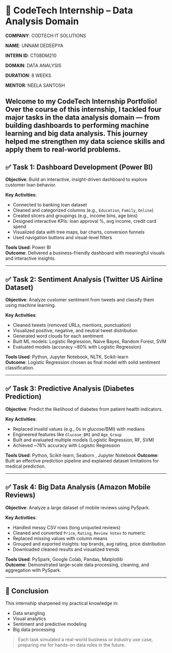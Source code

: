 
# 💼 CodeTech Internship – Data Analysis Domain

**COMPANY**: CODTECH IT SOLUTIONS

**NAME**: UNNAM DEDEEPYA

**INTERN ID**: CT08DM210

**DOMAIN**: DATA ANALYSIS

**DURATION**: 8 WEEKS

**MENTOR**: NEELA SANTOSH

Welcome to my CodeTech Internship Portfolio! Over the course of this internship, I tackled four major tasks in the data analysis domain — from building dashboards to performing machine learning and big data analysis. This journey helped me strengthen my data science skills and apply them to real-world problems.
---

## ✅ Task 1: Dashboard Development (Power BI)

**Objective**: Build an interactive, insight-driven dashboard to explore customer loan behavior.

**Key Activities**:
- Connected to banking loan dataset
- Cleaned and categorized columns (e.g., `Education`, `Family`, `Online`)
- Created slicers and groupings (e.g., income bins, age bins)
- Designed interactive KPIs: loan approval %, avg income, credit card spend
- Visualized data with tree maps, bar charts, conversion funnels
- Used navigation buttons and visual-level filters

**Tools Used**: Power BI  
**Outcome**: Delivered a business-friendly dashboard with meaningful visuals and interactive insights.

---

## ✅ Task 2: Sentiment Analysis (Twitter US Airline Dataset)

**Objective**: Analyze customer sentiment from tweets and classify them using machine learning.

**Key Activities**:
- Cleaned tweets (removed URLs, mentions, punctuation)
- Visualized positive, negative, and neutral tweet distribution
- Generated word clouds for each sentiment
- Built ML models: Logistic Regression, Naive Bayes, Random Forest, SVM
- Evaluated models (accuracy ~80% with Logistic Regression)

**Tools Used**: Python, Jupyter Notebook, NLTK, Scikit-learn  
**Outcome**: Logistic Regression chosen as final model with solid sentiment classification.

---

## ✅ Task 3: Predictive Analysis (Diabetes Prediction)

**Objective**: Predict the likelihood of diabetes from patient health indicators.

**Key Activities**:
- Replaced invalid values (e.g., 0s in glucose/BMI) with medians
- Engineered features like `Glucose_BMI` and `Age_Group`
- Built and evaluated multiple models (Logistic Regression, RF, SVM)
- Achieved ~76% accuracy with Logistic Regression

**Tools Used**: Python, Scikit-learn, Seaborn , Jupyter Notebook
**Outcome**: Built an effective prediction pipeline and explained dataset limitations for medical prediction.

---

## ✅ Task 4: Big Data Analysis (Amazon Mobile Reviews)

**Objective**: Analyze a large dataset of mobile reviews using PySpark.

**Key Activities**:
- Handled messy CSV rows (long unquoted reviews)
- Cleaned and converted `Price`, `Rating`, `Review Votes` to numeric
- Replaced missing values with column means
- Grouped and exported insights: top brands, avg rating, price distribution
- Downloaded cleaned results and visualized trends

**Tools Used**: PySpark, Google Colab, Pandas, Matplotlib  
**Outcome**: Demonstrated large-scale data processing, cleaning, and aggregation with PySpark.

---

## 🏁 Conclusion

This internship sharpened my practical knowledge in:
- Data wrangling
- Visual analytics
- Sentiment and predictive modeling
- Big data processing

> Each task simulated a real-world business or industry use case, preparing me for hands-on data roles in the future.

